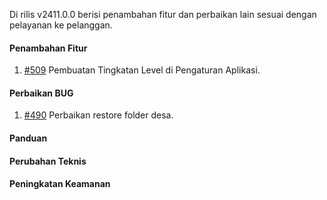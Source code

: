 Di rilis v2411.0.0 berisi penambahan fitur dan perbaikan lain sesuai dengan pelayanan ke pelanggan.

#### Penambahan Fitur
1. [#509](https://github.com/OpenSID/dasbor-siappakai/issues/509) Pembuatan Tingkatan Level di Pengaturan Aplikasi.

#### Perbaikan BUG
1. [#490](https://github.com/OpenSID/dasbor-siappakai/issues/490) Perbaikan restore folder desa.

#### Panduan

#### Perubahan Teknis

#### Peningkatan Keamanan
